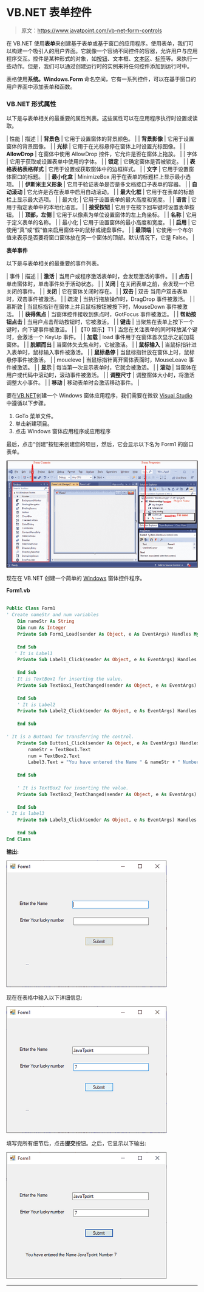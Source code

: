 # VB.NET 表单控件

> 原文：<https://www.javatpoint.com/vb-net-form-controls>

在 VB.NET 使用**表单**来创建基于表单或基于窗口的应用程序。使用表单，我们可以构建一个吸引人的用户界面。它就像一个容纳不同控件的容器，允许用户与应用程序交互。控件是某种形式的对象，如[按钮](https://www.javatpoint.com/html-button-tag)、文本框、[文本区](https://www.javatpoint.com/html-textarea)、[标签](https://www.javatpoint.com/html-label-tag)等。来执行一些动作。但是，我们可以通过创建运行时的实例来将任何控件添加到运行时中。

表格使用**系统。Windows.Form** 命名空间，它有一系列控件，可以在基于窗口的用户界面中添加表单和函数。

### VB.NET 形式属性

以下是与表单相关的最重要的属性列表。这些属性可以在应用程序执行时设置或读取。

| 性能 | 描述 |
| **背景色** | 它用于设置窗体的背景颜色。 |
| **背景影像** | 它用于设置窗体的背景图像。 |
| **光标** | 它用于在光标悬停在窗体上时设置光标图像。 |
| **AllowDrop** | 在窗体中使用 AllowDrop 控件，它允许是否在窗体上拖放。 |
| 字体 | 它用于获取或设置表单中使用的字体。 |
| **锁定** | 它确定窗体是否被锁定。 |
| **表格表格表格样式** | 它用于设置或获取窗体中的边框样式。 |
| **文字** | 它用于设置窗体窗口的标题。 |
| **最小化盒** | MinimizeBox 用于在表单的标题栏上显示最小选项。 |
| **伊斯米主义形象** | 它用于验证表单是否是多文档接口子表单的容器。 |
| **自动滚动** | 它允许是否在表单中启用自动滚动。 |
| **最大化框** | 它用于在表单的标题栏上显示最大选项。 |
| 最大化 | 它用于设置表单的最大高度和宽度。 |
| **语言** | 它用于指定表单中的本地化语言。 |
| **接受按钮** | 它用于在按下回车键时设置表单按钮。 |
| **顶部，左侧** | 它用于以像素为单位设置窗体的左上角坐标。 |
| **名称** | 它用于定义表单的名称。 |
| 最小化 | 它用于设置窗体的最小高度和宽度。 |
| **启用** | 它使用“真”或“假”值来启用窗体中的鼠标或键盘事件。 |
| **最顶端** | 它使用一个布尔值来表示是否要将窗口窗体放在另一个窗体的顶部。默认情况下，它是 False。 |

**表单事件**

以下是与表单相关的最重要的事件列表。

| 事件 | 描述 |
| **激活** | 当用户或程序激活表单时，会发现激活的事件。 |
| **点击** | 单击窗体时，单击事件处于活动状态。 |
| **关闭** | 在关闭表单之前，会发现一个已关闭的事件。 |
| **关闭** | 它在窗体关闭时存在。 |
| **双击** | 双击
当用户双击表单时，双击事件被激活。 |
| 疏浚 | 当执行拖放操作时，DragDrop 事件被激活。 |
| 慕斯敦 | 当鼠标指针在窗体上并且鼠标按钮被按下时，MouseDown 事件被激活。 |
| **获得焦点** | 当窗体控件接收到焦点时，GotFocus 事件被激活。 |
| **帮助按钮点击** | 当用户点击帮助按钮时，它被激活。 |
| **键击** | 当聚焦在表单上按下一个键时，向下键事件被激活。 |
| 【T0 娱乐】T1 | 当您在关注表单的同时释放某个键时，会激活一个 KeyUp 事件。 |
| **加载** | load 事件用于在窗体首次显示之前加载窗体。 |
| **脱颖而出** | 当窗体失去焦点时，它被激活。 |
| **鼠标输入** | 当鼠标指针进入表单时，鼠标输入事件被激活。 |
| **鼠标悬停** | 当鼠标指针放在窗体上时，鼠标悬停事件被激活。 |
| moueleve | 当鼠标指针离开窗体表面时，MouseLeave 事件被激活。 |
| **显示** | 每当第一次显示表单时，它就会被激活。 |
| **滚动** | 当窗体在用户或代码中滚动时，滚动事件被激活。 |
| **调整尺寸** | 调整窗体大小时，将激活调整大小事件。 |
| **移动** | 移动表单时会激活移动事件。 |

要在[VB.NET](https://www.javatpoint.com/vb-net)创建一个 Windows 窗体应用程序，我们需要在微软 [Visual Studio](https://www.javatpoint.com/install-visual-studio) 中遵循以下步骤。

1.  GoTo 菜单文件。
2.  单击新建项目。
3.  点击 Windows 窗体应用程序或应用程序

最后，点击“创建”按钮来创建您的项目，然后，它会显示以下名为 Form1 的窗口表单。

![VB.NET Form Controls](img/5fa78a8f45b75e4c19c94a975f63319f.png)

现在在 VB.NET 创建一个简单的 [Windows](https://www.javatpoint.com/windows) 窗体控件程序。

**Form1.vb**

```vb

Public Class Form1
' Create nameStr and num variables
    Dim nameStr As String
    Dim num As Integer
    Private Sub Form1_Load(sender As Object, e As EventArgs) Handles MyBase.Load

    End Sub
   ' It is Label1
    Private Sub Label1_Click(sender As Object, e As EventArgs) Handles Label1.Click

    End Sub
  ' It is TextBox1 for inserting the value.
    Private Sub TextBox1_TextChanged(sender As Object, e As EventArgs) Handles TextBox1.TextChanged

    End Sub
    ' It is Label2
    Private Sub Label2_Click(sender As Object, e As EventArgs) Handles Label2.Click

    End Sub

' It is a Button1 for transferring the control.
    Private Sub Button1_Click(sender As Object, e As EventArgs) Handles Button1.Click
        nameStr = TextBox1.Text
        num = TextBox2.Text
        Label3.Text = "You have entered the Name " & nameStr + " Number " & num

    End Sub

    ' It is TextBox2 for inserting the value.
    Private Sub TextBox2_TextChanged(sender As Object, e As EventArgs) Handles TextBox2.TextChanged

    End Sub
' It is label3
    Private Sub Label3_Click(sender As Object, e As EventArgs) Handles Label3.Click

    End Sub
End Class

```

**输出:**

![VB.NET Form Controls](img/4031d62b393ee0770ed556b0824bc699.png)

现在在表格中输入以下详细信息:

![VB.NET Form Controls](img/39b064ef4adc637dd66de8696e5485f9.png)

填写完所有细节后，点击**提交**按钮。之后，它显示以下输出:

![VB.NET Form Controls](img/506172552268ae04cd7ffdde57cfe536.png)

* * *